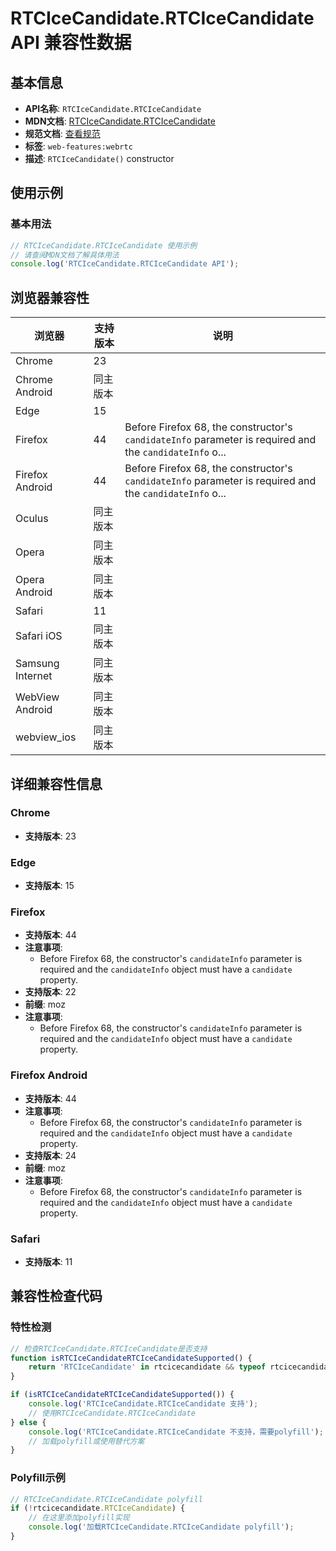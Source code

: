 # RTCIceCandidate.RTCIceCandidate API 兼容性数据

## 基本信息

- **API名称**: `RTCIceCandidate.RTCIceCandidate`
- **MDN文档**: [RTCIceCandidate.RTCIceCandidate](https://developer.mozilla.org/docs/Web/API/RTCIceCandidate/RTCIceCandidate)
- **规范文档**: [查看规范](https://w3c.github.io/webrtc-pc/#dom-rtcicecandidate-constructor)
- **标签**: `web-features:webrtc`
- **描述**: `RTCIceCandidate()` constructor

## 使用示例

### 基本用法

```javascript
// RTCIceCandidate.RTCIceCandidate 使用示例
// 请查阅MDN文档了解具体用法
console.log('RTCIceCandidate.RTCIceCandidate API');
```

## 浏览器兼容性

| 浏览器 | 支持版本 | 说明 |
|--------|----------|------|
| Chrome | 23 |  |
| Chrome Android | 同主版本 |  |
| Edge | 15 |  |
| Firefox | 44 | Before Firefox 68, the constructor's `candidateInfo` parameter is required and the `candidateInfo` o... |
| Firefox Android | 44 | Before Firefox 68, the constructor's `candidateInfo` parameter is required and the `candidateInfo` o... |
| Oculus | 同主版本 |  |
| Opera | 同主版本 |  |
| Opera Android | 同主版本 |  |
| Safari | 11 |  |
| Safari iOS | 同主版本 |  |
| Samsung Internet | 同主版本 |  |
| WebView Android | 同主版本 |  |
| webview_ios | 同主版本 |  |

## 详细兼容性信息

### Chrome

- **支持版本**: 23

### Edge

- **支持版本**: 15

### Firefox

- **支持版本**: 44
- **注意事项**:
  - Before Firefox 68, the constructor's `candidateInfo` parameter is required and the `candidateInfo` object must have a `candidate` property.
- **支持版本**: 22
- **前缀**: moz
- **注意事项**:
  - Before Firefox 68, the constructor's `candidateInfo` parameter is required and the `candidateInfo` object must have a `candidate` property.

### Firefox Android

- **支持版本**: 44
- **注意事项**:
  - Before Firefox 68, the constructor's `candidateInfo` parameter is required and the `candidateInfo` object must have a `candidate` property.
- **支持版本**: 24
- **前缀**: moz
- **注意事项**:
  - Before Firefox 68, the constructor's `candidateInfo` parameter is required and the `candidateInfo` object must have a `candidate` property.

### Safari

- **支持版本**: 11

## 兼容性检查代码

### 特性检测

```javascript
// 检查RTCIceCandidate.RTCIceCandidate是否支持
function isRTCIceCandidateRTCIceCandidateSupported() {
    return 'RTCIceCandidate' in rtcicecandidate && typeof rtcicecandidate.RTCIceCandidate === 'function';
}

if (isRTCIceCandidateRTCIceCandidateSupported()) {
    console.log('RTCIceCandidate.RTCIceCandidate 支持');
    // 使用RTCIceCandidate.RTCIceCandidate
} else {
    console.log('RTCIceCandidate.RTCIceCandidate 不支持，需要polyfill');
    // 加载polyfill或使用替代方案
}
```

### Polyfill示例

```javascript
// RTCIceCandidate.RTCIceCandidate polyfill
if (!rtcicecandidate.RTCIceCandidate) {
    // 在这里添加polyfill实现
    console.log('加载RTCIceCandidate.RTCIceCandidate polyfill');
}
```

